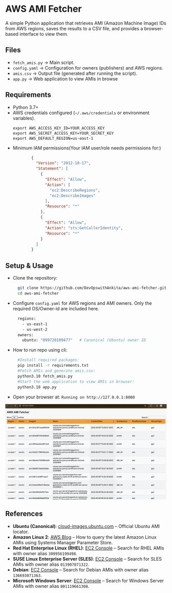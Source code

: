 # AWS AMI Fetcher

A simple Python application that retrieves AMI (Amazon Machine Image) IDs from AWS regions, saves the results to a CSV file, and provides a browser-based interface to view them.

## Files

- `fetch_amis.py` → Main script.
- `config.yaml` → Configuration for owners (publishers) and AWS regions.
- `amis.csv` → Output file (generated after running the script).
- `app.py` → Web application to view AMIs in browse

## Requirements

- Python 3.7+
- AWS credentials configured (`~/.aws/credentials` or environment variables).
  ```
  export AWS_ACCESS_KEY_ID=YOUR_ACCESS_KEY
  export AWS_SECRET_ACCESS_KEY=YOUR_SECRET_KEY
  export AWS_DEFAULT_REGION=us-east-1
  ```
- Minimum IAM permissions(Your IAM user/role needs permissions for:)
  ```json
          {
            "Version": "2012-10-17",
            "Statement": [
              {
                "Effect": "Allow",
                "Action": [
                  "ec2:DescribeRegions",
                  "ec2:DescribeImages"
                ],
                "Resource": "*"
              },
              {
                "Effect": "Allow",
                "Action": "sts:GetCallerIdentity",
                "Resource": "*"
              }
            ]
          }
  ```

## Setup & Usage

- Clone the repository:

    ```bash
      git clone https://github.com/DevOpswithAnkita/aws-ami-fetcher.git
      cd aws-ami-fetcher
    ```

- Configure `config.yaml` for AWS regions and AMI owners. Only the required OS/Owner-id are included here.
    
    ```bash
      regions:
        - us-east-1
        - us-west-2
      owners:
        ubuntu: "099720109477"   # Canonical (Ubuntu) owner ID
    ```

- How to run repo using cli:
    ```bash
      #Install required packages:
      pip install -r requirements.txt
      #Fetch AMIs and generate amis.csv:
      python3.10 fetch_amis.py
      #Start the web application to view AMIs in browser:
      python3.10 app.py
    ```
- Open your browser at:
      `Running on http://127.0.0.1:8000`
   

![AWS AMI Table Screenshot](AWS-AMI-Fetcher.png)

## References

- **Ubuntu (Canonical)**: [cloud-images.ubuntu.com](https://cloud-images.ubuntu.com/locator/ec2/) – Official Ubuntu AMI locator.
- **Amazon Linux 2**: [AWS Blog](https://aws.amazon.com/blogs/compute/query-for-the-latest-amazon-linux-ami-ids-using-aws-systems-manager-parameter-store/) – How to query the latest Amazon Linux AMIs using Systems Manager Parameter Store.
- **Red Hat Enterprise Linux (RHEL)**: [EC2 Console](https://console.aws.amazon.com/ec2/) – Search for RHEL AMIs with owner alias `309956199498`.
- **SUSE Linux Enterprise Server (SLES)**: [EC2 Console](https://console.aws.amazon.com/ec2/) – Search for SLES AMIs with owner alias `013907871322`.
- **Debian**: [EC2 Console](https://console.aws.amazon.com/ec2/) – Search for Debian AMIs with owner alias `136693071363`.
- **Microsoft Windows Server**: [EC2 Console](https://console.aws.amazon.com/ec2/) – Search for Windows Server AMIs with owner alias `801119661308`.
